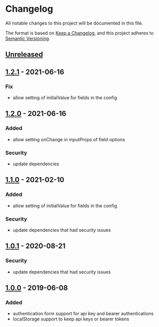 # Changelog
All notable changes to this project will be documented in this file.

The format is based on [Keep a Changelog](https://keepachangelog.com/en/1.0.0/),
and this project adheres to [Semantic Versioning](https://semver.org/spec/v2.0.0.html).

## [Unreleased]

## [1.2.1] - 2021-06-16
### Fix
- allow setting of initialValue for fields in the config

## [1.2.0] - 2021-06-16
### Added
- allow setting onChange in inputProps of field options
### Security
- update dependencies

## [1.1.0] - 2021-02-10
### Added
- allow setting of initialValue for fields in the config
### Security
- update dependencies that had security issues

## [1.0.1] - 2020-08-21
### Security
- update dependencies that had security issues

## [1.0.0] - 2019-06-08
### Added
- authentication form support for api key and bearer authentications
- localStorage support to keep api keys or bearer tokens

[Unreleased]: https://github.com/Mairu/swagger-ui-apikey-auth-form/compare/v1.2.1...HEAD
[1.2.1]: https://github.com/Mairu/swagger-ui-apikey-auth-form/releases/tag/v1.2.1
[1.2.0]: https://github.com/Mairu/swagger-ui-apikey-auth-form/releases/tag/v1.2.0
[1.1.0]: https://github.com/Mairu/swagger-ui-apikey-auth-form/releases/tag/v1.1.0
[1.0.1]: https://github.com/Mairu/swagger-ui-apikey-auth-form/releases/tag/v1.0.1
[1.0.0]: https://github.com/Mairu/swagger-ui-apikey-auth-form/releases/tag/v1.0.0
